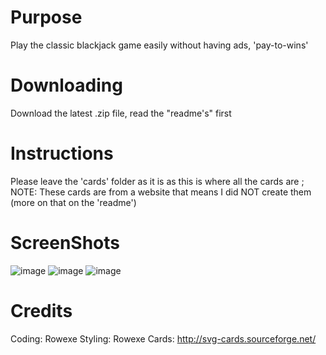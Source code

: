 # Purpose
Play the classic blackjack game easily without having ads, 'pay-to-wins'

# Downloading
Download the latest .zip file, read the "readme's" first

# Instructions
Please leave the 'cards' folder as it is as this is where all the cards are ; NOTE: These cards are from a website that means I did NOT create them (more on that on the 'readme')

# ScreenShots
![image](https://user-images.githubusercontent.com/89658050/156209604-2a80e269-d856-41c7-a7de-2f7a68540f71.png)
![image](https://user-images.githubusercontent.com/89658050/156209667-18c83ae5-88f8-4346-a4a8-d6df78cb41c5.png)
![image](https://user-images.githubusercontent.com/89658050/156209724-d325e2bf-a320-45b4-9913-b3bdd66e4ca5.png)

# Credits
Coding: Rowexe
Styling: Rowexe
Cards: http://svg-cards.sourceforge.net/
